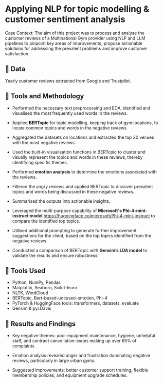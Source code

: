 #  Applying NLP for topic modelling & customer sentiment analysis

Case Context: The aim of this project was to process and analyse the customer reviews of a Multinational Gym provider using NLP and LLM pipelines to pinpoint key areas of improvements, propose actionable solutions for addressing the prevalent problems and improve customer satisfaction.


## 🔹 Data

Yearly customer reviews extracted from Google and Trustpilot.


## 🔹 Tools and Methodology

* Performed the necessary text preprocessing and EDA, identified and visualised the most frequently used words in the reviews.

* Applied **BERTopic** for topic modelling, keeping track of gym locations, to locate common topics and words in the negative reviews.

* Aggregated the datasets on locations and extracted the top 30 venues with the most negative reviews.

* Used the built-in visualisation functions in BERTopic to cluster and visually represent the topics and words in these reviews, thereby identifying specific themes.

* Performed **emotion analysis** to determine the emotions associated with the reviews.

* Filtered the angry reviews and applied BERTopic to discover prevalent topics and words being discussed in these negative reviews.

* Summarised the outputs into actionable insights.

* Leveraged the multi-purpose capability of **Microsoft's Phi-4-mini-instruct model** <https://huggingface.co/microsoft/Phi-4-mini-instruct> to compare the identified top topics.

* Utilised additional prompting to generate further improvement suggestions for the client, based on the top topics identified from the negative reviews.

* Conducted a comparison of BERTopic with **Gensim’s LDA model** to validate the results and ensure robustness.


## 🔹 Tools Used
- Python, NumPy, Pandas
- Matplotlib, Seaborn, Scikit-learn
- NLTK, WordCloud
- BERTopic, Bert-based-uncased-emotion, Phi-4
- PyTorch & HuggingFace tools: transformers, datasets, evaluate
- Gensim & pyLDavis


## 🔹 Results and Findings

* Key negative themes: poor equipment maintenance, hygiene, unhelpful staff, and contract cancellation issues making up over 65% of complaints.

* Emotion analysis revealed anger and frustration dominating negative reviews, particularly in large urban gyms.

* Suggested improvements: better customer support training, flexible membership policies, and equipment upgrade schedules.
